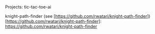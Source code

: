 Projects:
tic-tac-toe-ai

knight-path-finder (see [https://github.com/rwatari/knight-path-finder])
[https://github.com/rwatari/knight-path-finder]: https://github.com/rwatari/knight-path-finder
